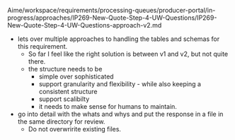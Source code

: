 Aime/workspace/requirements/processing-queues/producer-portal/in-progress/approaches/IP269-New-Quote-Step-4-UW-Questions/IP269-New-Quote-Step-4-UW-Questions-approach-v2.md
- lets over multiple approaches to handling the tables and schemas for this requirement.
  - So far I feel like the right solution is between v1 and v2, but not quite there.
  - the structure needs to be
    - simple over sophisticated
    - support granularity and flexibility - while also keeping a consistent structure
    - support scalibilty
    - it needs to make sense for humans to maintain.
- go into detail with the whats and whys and put the response in a file in the same directory for review.
  - Do not overwririte existing files.